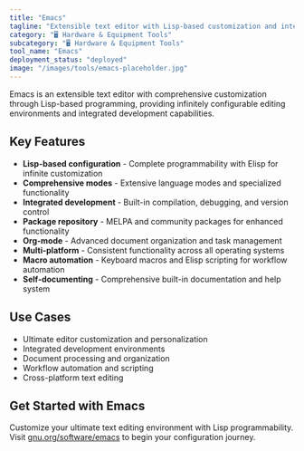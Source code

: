 ```yaml
---
title: "Emacs"
tagline: "Extensible text editor with Lisp-based customization and integration"
category: "🖥️ Hardware & Equipment Tools"
subcategory: "🖥️ Hardware & Equipment Tools"
tool_name: "Emacs"
deployment_status: "deployed"
image: "/images/tools/emacs-placeholder.jpg"
---
```

Emacs is an extensible text editor with comprehensive customization through Lisp-based programming, providing infinitely configurable editing environments and integrated development capabilities.

## Key Features

- **Lisp-based configuration** - Complete programmability with Elisp for infinite customization
- **Comprehensive modes** - Extensive language modes and specialized functionality
- **Integrated development** - Built-in compilation, debugging, and version control
- **Package repository** - MELPA and community packages for enhanced functionality
- **Org-mode** - Advanced document organization and task management
- **Multi-platform** - Consistent functionality across all operating systems
- **Macro automation** - Keyboard macros and Elisp scripting for workflow automation
- **Self-documenting** - Comprehensive built-in documentation and help system

## Use Cases

- Ultimate editor customization and personalization
- Integrated development environments
- Document processing and organization
- Workflow automation and scripting
- Cross-platform text editing

## Get Started with Emacs

Customize your ultimate text editing environment with Lisp programmability. Visit [gnu.org/software/emacs](https://www.gnu.org/software/emacs) to begin your configuration journey.
